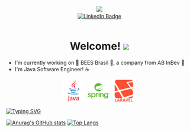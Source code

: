 <div id="header" align="center">
  <img src="https://64.media.tumblr.com/e16fa92398972c97132d37d4c91338ba/tumblr_mjt4a9Zov41qbc06uo1_400.gifv" width="100"/>

<div id="badges">
  <a href="https://www.linkedin.com/in/bruno-jaques-oliveira-de-vargas-175651111/">
    <img src="https://img.shields.io/badge/LinkedIn-blue?style=for-the-badge&logo=linkedin&logoColor=white" alt="LinkedIn Badge"/>
  </a>
</div>
  <img src="https://komarev.com/ghpvc/?username=bjvargas&style=flat-square&color=blue" alt=""/>
  <h1>
  Welcome!
  <img src="https://media1.giphy.com/media/anywqD5u93KuCtpPfH/giphy.gif" width="30px"/>
</h1>
</div>

- I’m currently working on 🐝 BEES Brasil 🐝, a company from AB InBev 🍻
- I'm Java Software Engineer! ☕

<div align="center">
  <img src="https://github.com/devicons/devicon/blob/master/icons/java/java-original-wordmark.svg" title="Java" alt="Java" width="60" height="60"/>&nbsp;
  <img src="https://github.com/devicons/devicon/blob/master/icons/spring/spring-original-wordmark.svg" title="Spring" alt="Spring" width="60" height="60"/>&nbsp;
 <img src="https://github.com/devicons/devicon/blob/master/icons/laravel/laravel-plain-wordmark.svg" title="Laravel" alt="Laravel" width="60" height="60"/>&nbsp;
</div>

[![Typing SVG](https://readme-typing-svg.herokuapp.com?lines=Back-End+Developer)](https://git.io/typing-svg)

[![Anurag's GitHub stats](https://github-readme-stats.vercel.app/api?username=bjvargas&theme=dracula)](https://github.com/anuraghazra/github-readme-stats)
[![Top Langs](https://github-readme-stats.vercel.app/api/top-langs/?username=bjvargas&hide=javascript,Blade,Vue,HTML,CSS,Shell&layout=compact&theme=dracula)](https://github.com/anuraghazra/github-readme-stats)
<!--
**bjvargas/bjvargas** is a ✨ _special_ ✨ repository because its `README.md` (this file) appears on your GitHub profile.

Here are some ideas to get you started:

- 🔭 I’m currently working on ...
- 🌱 I’m currently learning ...
- 👯 I’m looking to collaborate on ...
- 🤔 I’m looking for help with ...
- 💬 Ask me about ...
- 📫 How to reach me: ...
- 😄 Pronouns: ...
- ⚡ Fun fact: ...
-->

